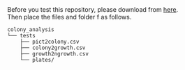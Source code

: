 ##
Before you test this repository, please download from [here](https://drive.google.com/drive/folders/1oGhDGgz8nyfXi1upOZf3obbIuDiuBR4O?usp=sharing).  
Then place the files and folder f as follows.  

```
colony_analysis  
└── tests  
    ├── pict2colony.csv  
    ├── colony2growth.csv  
    ├── growth2ngrowth.csv  
    └── plates/  
```